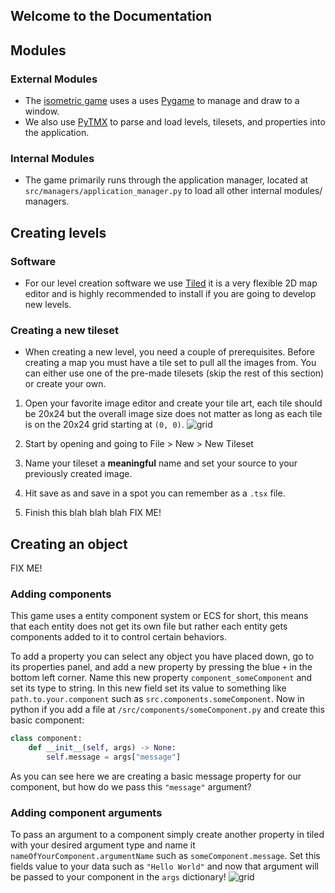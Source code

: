 ## Welcome to the Documentation

## Modules
### External Modules
 - The [isometric game](https://github.com/SoupySoups/isometric) uses a uses [Pygame](https://www.pygame.org) to manage and draw to a window.
 - We also use [PyTMX](https://github.com/bitcraft/pytmx) to parse and load levels, tilesets, and properties into the application.

### Internal Modules 
  - The game primarily runs through the application manager, located at `src/managers/application_manager.py` to load all other internal modules/ managers.

## Creating levels
### Software
 - For our level creation software we use [Tiled](https://www.mapeditor.org/) it is a very flexible 2D map editor and is highly recommended to install if you are going to develop new levels.

### Creating a new tileset
 - When creating a new level, you need a couple of prerequisites. Before creating a map you must have a tile set to pull all the images from. You can either use one of the pre-made tilesets (skip the rest of this section) or create your own.

 1.  Open your favorite image editor and create your tile art, each tile should be 20x24 but the overall image size does not matter as long as each tile is on the 20x24 grid starting at `(0, 0)`.
![grid](/isometric/assets/grid.png)

 2.  Start by opening and going to File > New > New Tileset
 3.  Name your tileset a **meaningful** name and set your source to your previously created image.
 4.  Hit save as and save in a spot you can remember as a `.tsx` file.
 5.  Finish this blah blah blah FIX ME!

## Creating an object
FIX ME!

### Adding components
This game uses a entity component system or ECS for short, this means that each entity does not get its own file but rather each entity gets components added to it to control certain behaviors.

To add a property you can select any object you have placed down, go to its properties panel, and add a new property by pressing the blue `+` in the bottom left corner. Name this new property `component_someComponent` and set its type to string. In this new field set its value to something like `path.to.your.component` such as `src.components.someComponent`. Now in python if you add a file at `/src/components/someComponent.py` and create this basic component:
```py
class component:
    def __init__(self, args) -> None:
        self.message = args["message"]
```

As you can see here we are creating a basic message property for our component, but how do we pass this `"message"` argument?

### Adding component arguments
To pass an argument to a component simply create another property in tiled with your desired argument type and name it `nameOfYourComponent.argumentName` such as `someComponent.message`. Set this fields value to your data such as `"Hello World"` and now that argument will be passed to your component in the `args` dictionary!
![grid](/isometric/assets/components.png)

